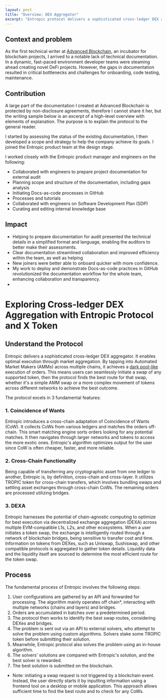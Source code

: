 ```yaml
---
layout: post
title: "Overview: DEX Aggregator"
excerpt: "Entropic protocol delivers a sophisticated cross-ledger DEX aggregator. It enables optimal execution through market aggregation. By tapping into Automated Market Makers (AMMs) across multiple chains, it achieves a dark pool-like execution of orders. This means users can seamlessly initiate a swap of any supported token, then the protocol finds the best route for that swap, whether it's a simple AMM swap or a more complex movement of tokens across different networks to achieve the best outcome."
---
```


## Context and problem

As the first technical writer at [Advanced Blockchain](https://www.advancedblockchain.com/), an incubator for blockchain projects, I arrived to a notable lack of technical documentation. In a dynamic, fast-paced environment developer teams were steaming ahead creating novel DeFi projects. However, the gaps in documentation resulted in critical bottlenecks and challenges for onboarding, code testing, maintenance.

## Contribution

A large part of the documentation I created at Advanced Blockchain is protected by non-disclosure agreements, therefore I cannot share it her, but the writing sample below is an excerpt of a high-level overview with elements of explanation. The purpose is to explain the protocol to the general reader. 

I started by assessing the status of the existing documentation, I then developed a scope and strategy to help the company achieve its goals. I joined the Entropic product team at the design stage.

I worked closely with the Entropic product manager and engineers on the following:

- Collaborated with engineers to prepare project documentation for external audit
- Planning scope and structure of the documentation, including gaps analysis
- Initiating Docs-as-code processes in GitHub
- Processes and tutorials
- Collaborated with engineers on Software Development Plan (SDP)
- Curating and editing internal knowledge base

## Impact

- Helping to prepare documentation for audit presented the technical details in a simplified format and language, enabling the auditors to better make their assessments.
- Clear documentation streamlined collaboration and improved efficiency within the team, as well as helping
- New joiners were better able to onboard quicker with more confidence.
- My work to deploy and demonstrate Docs-as-code practices in GitHub revolutionized the documentation workflow for the whole team, enhancing collaboration and transparency.
-  

# Exploring Cross-ledger DEX Aggregation with Entropic Protocol and X  Token

## Understand the Protocol

Entropic delivers a sophisticated cross-ledger DEX aggregator. It enables optimal execution through market aggregation. By tapping into Automated Market Makers (AMMs) across multiple chains, it achieves a [dark pool-like](https://www.investopedia.com/articles/markets/050614/introduction-dark-pools.asp) execution of orders. This means users can seamlessly initiate a swap of any supported token, then the protocol finds the best route for that swap, whether it's a simple AMM swap or a more complex movement of tokens across different networks to achieve the best outcome.

The protocol excels in 3 fundamental features:

### 1. Coincidence of Wants

Entropic introduces a cross-chain adaptation of Coincidence of Wants (CoW). It collects CoWs from various ledgers and matches the orders off-chain. This smart matching engine sorts orders looking for any potential matches. It then navigates through larger networks and tokens to access the more exotic ones. Entropic's algorithm optimizes output for the user since CoW is often cheaper, faster, and more reliable.

### 2. Cross-Chain Functionality

Being capable of transferring any cryptographic asset from one ledger to another, Entropic is, by definition, cross-chain and cross-layer. It utilizes TROPIC token for cross-chain transfers, which involves bundling swaps and settling asset exchanges through cross-chain CoWs. The remaining orders are processed utilizing bridges.

### 3. DEXA

Entropic harnesses the potential of chain-agnostic computing to optimize for best execution via decentralized exchange aggregation (DEXA) across multiple EVM-compatible L1s, L2s, and other ecosystems. When a user initiates a token swap, the exchange is intelligently routed through a network of blockchain bridges, being sensitive to transfer cost and time. Information on tokens from DEXes, such as Uniswap, Sushiswap, and other compatible protocols is aggregated to gather token details. Liquidity data and the liquidity itself are sourced to determine the most efficient route for the token swap.

## Process

The fundamental process of Entropic involves the following steps:

1. User configurations are gathered by an API and forwarded for processing. The algorithm mainly operates off chain*, interacting with multiple networks (chains and layers) and bridges.
2. Orders are accumulated in batches over a predetermined period.
3. The protocol then works to identify the best swap routes, considering DEXes and bridges.
4. The problem is sent out via an API to external solvers, who attempt to solve the problem using custom algorithms. Solvers stake some TROPIC token before submitting their solution.
5. Meanwhile, Entropic protocol also solves the problem using an in-house algorithm.
6. The solvers' solutions are compared with Entropic's solution, and the best solver is rewarded.
7. The best solution is submitted on the blockchain.

* Note: initiating a swap request is not triggered by a blockchain event. Instead, the user directly starts it by inputting information using a frontend tool on a desktop or mobile application. This approach allows sufficient time to find the best route and to check for any CoWs.
